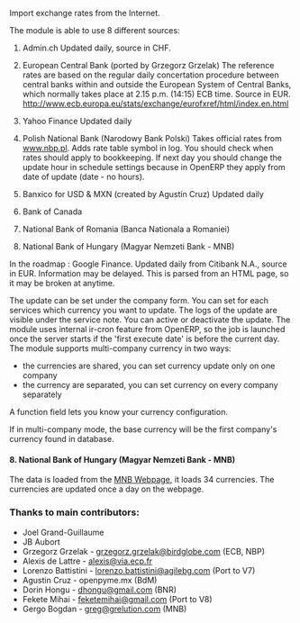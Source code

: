 Import exchange rates from the Internet.

The module is able to use 8 different sources:

1. Admin.ch
   Updated daily, source in CHF.

2. European Central Bank (ported by Grzegorz Grzelak)
   The reference rates are based on the regular daily concertation
   procedure between central banks within and outside the European
   System of Central Banks, which normally takes place at 2.15 p.m.
   (14:15) ECB time. Source in EUR.
   http://www.ecb.europa.eu/stats/exchange/eurofxref/html/index.en.html

3. Yahoo Finance
   Updated daily

4. Polish National Bank (Narodowy Bank Polski)
   Takes official rates from www.nbp.pl. Adds rate table symbol in log.
   You should check when rates should apply to bookkeeping.
   If next day you should change the update hour in schedule settings
   because in OpenERP they apply from date of update (date - no hours).

5. Banxico for USD & MXN (created by Agustín Cruz)
   Updated daily
   
6. Bank of Canada

7. National Bank of Romania (Banca Nationala a Romaniei)

8. National Bank of Hungary (Magyar Nemzeti Bank - MNB)

In the roadmap : 
   Google Finance.
   Updated daily from Citibank N.A., source in EUR. Information may be delayed.
   This is parsed from an HTML page, so it may be broken at anytime.

The update can be set under the company form.
You can set for each services which currency you want to update.
The logs of the update are visible under the service note.
You can active or deactivate the update.
The module uses internal ir-cron feature from OpenERP, so the job is
launched once the server starts if the 'first execute date' is before
the current day.
The module supports multi-company currency in two ways:

*    the currencies are shared, you can set currency update only on one
     company
*    the currency are separated, you can set currency on every company
     separately

A function field lets you know your currency configuration.

If in multi-company mode, the base currency will be the first company's
currency found in database.

#### 8. National Bank of Hungary (Magyar Nemzeti Bank - MNB)

The data is loaded from the [MNB Webpage](http://www.mnb.hu/arfolyamok), it loads 34 currencies. The currencies are updated once a day on the webpage.


### Thanks to main contributors: 
*    Joel Grand-Guillaume
*    JB Aubort
*    Grzegorz Grzelak - grzegorz.grzelak@birdglobe.com (ECB, NBP)
*    Alexis de Lattre - alexis@via.ecp.fr
*    Lorenzo Battistini - lorenzo.battistini@agilebg.com (Port to V7)
*    Agustin Cruz - openpyme.mx (BdM)
*    Dorin Hongu - dhongu@gmail.com (BNR)
*    Fekete Mihai - feketemihai@gmail.com (Port to V8)
*    Gergo Bogdan - greg@grelution.com (MNB)
